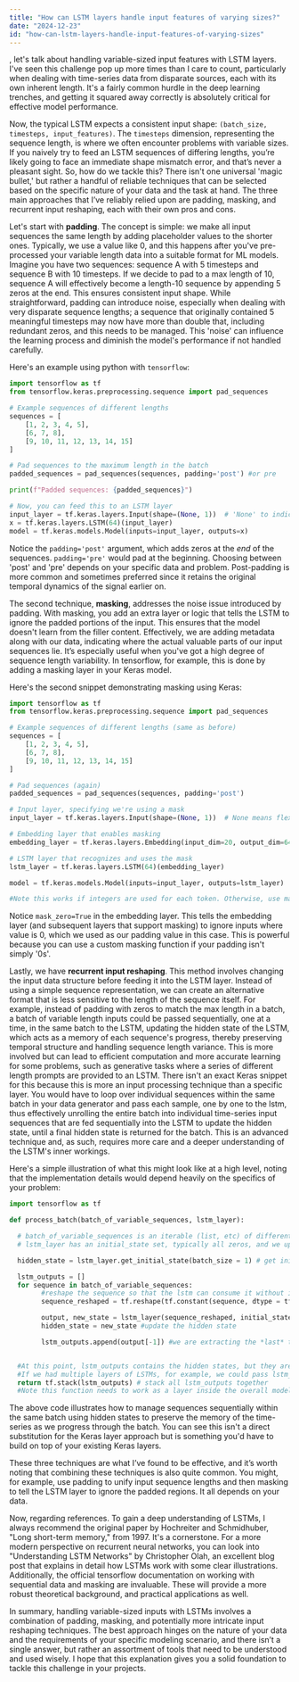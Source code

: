 ```yaml
---
title: "How can LSTM layers handle input features of varying sizes?"
date: "2024-12-23"
id: "how-can-lstm-layers-handle-input-features-of-varying-sizes"
---
```


, let's talk about handling variable-sized input features with LSTM layers. I've seen this challenge pop up more times than I care to count, particularly when dealing with time-series data from disparate sources, each with its own inherent length. It's a fairly common hurdle in the deep learning trenches, and getting it squared away correctly is absolutely critical for effective model performance.

Now, the typical LSTM expects a consistent input shape: `(batch_size, timesteps, input_features)`. The `timesteps` dimension, representing the sequence length, is where we often encounter problems with variable sizes. If you naively try to feed an LSTM sequences of differing lengths, you’re likely going to face an immediate shape mismatch error, and that’s never a pleasant sight. So, how do we tackle this? There isn't one universal 'magic bullet,' but rather a handful of reliable techniques that can be selected based on the specific nature of your data and the task at hand. The three main approaches that I’ve reliably relied upon are padding, masking, and recurrent input reshaping, each with their own pros and cons.

Let's start with **padding**. The concept is simple: we make all input sequences the same length by adding placeholder values to the shorter ones. Typically, we use a value like 0, and this happens after you've pre-processed your variable length data into a suitable format for ML models. Imagine you have two sequences: sequence A with 5 timesteps and sequence B with 10 timesteps. If we decide to pad to a max length of 10, sequence A will effectively become a length-10 sequence by appending 5 zeros at the end. This ensures consistent input shape. While straightforward, padding can introduce noise, especially when dealing with very disparate sequence lengths; a sequence that originally contained 5 meaningful timesteps may now have more than double that, including redundant zeros, and this needs to be managed. This 'noise' can influence the learning process and diminish the model's performance if not handled carefully.

Here's an example using python with `tensorflow`:

```python
import tensorflow as tf
from tensorflow.keras.preprocessing.sequence import pad_sequences

# Example sequences of different lengths
sequences = [
    [1, 2, 3, 4, 5],
    [6, 7, 8],
    [9, 10, 11, 12, 13, 14, 15]
]

# Pad sequences to the maximum length in the batch
padded_sequences = pad_sequences(sequences, padding='post') #or pre

print(f"Padded sequences: {padded_sequences}")

# Now, you can feed this to an LSTM layer
input_layer = tf.keras.layers.Input(shape=(None, 1))  # 'None' to indicate the time dimension will be filled by shape
x = tf.keras.layers.LSTM(64)(input_layer)
model = tf.keras.models.Model(inputs=input_layer, outputs=x)
```

Notice the `padding='post'` argument, which adds zeros at the *end* of the sequences. `padding='pre'` would pad at the beginning. Choosing between 'post' and 'pre' depends on your specific data and problem. Post-padding is more common and sometimes preferred since it retains the original temporal dynamics of the signal earlier on.

The second technique, **masking**, addresses the noise issue introduced by padding. With masking, you add an extra layer or logic that tells the LSTM to ignore the padded portions of the input. This ensures that the model doesn't learn from the filler content. Effectively, we are adding metadata along with our data, indicating where the actual valuable parts of our input sequences lie. It’s especially useful when you've got a high degree of sequence length variability. In tensorflow, for example, this is done by adding a masking layer in your Keras model.

Here's the second snippet demonstrating masking using Keras:

```python
import tensorflow as tf
from tensorflow.keras.preprocessing.sequence import pad_sequences

# Example sequences of different lengths (same as before)
sequences = [
    [1, 2, 3, 4, 5],
    [6, 7, 8],
    [9, 10, 11, 12, 13, 14, 15]
]

# Pad sequences (again)
padded_sequences = pad_sequences(sequences, padding='post')

# Input layer, specifying we're using a mask
input_layer = tf.keras.layers.Input(shape=(None, 1))  # None means flexible sequence length

# Embedding layer that enables masking
embedding_layer = tf.keras.layers.Embedding(input_dim=20, output_dim=64, mask_zero=True)(input_layer)  #assuming 20 is the max index value found inside each vector

# LSTM layer that recognizes and uses the mask
lstm_layer = tf.keras.layers.LSTM(64)(embedding_layer)

model = tf.keras.models.Model(inputs=input_layer, outputs=lstm_layer)

#Note this works if integers are used for each token. Otherwise, use masking with your actual embedding layer (not shown here)
```

Notice `mask_zero=True` in the embedding layer. This tells the embedding layer (and subsequent layers that support masking) to ignore inputs where value is 0, which we used as our padding value in this case. This is powerful because you can use a custom masking function if your padding isn't simply '0s'.

Lastly, we have **recurrent input reshaping**. This method involves changing the input data structure before feeding it into the LSTM layer. Instead of using a simple sequence representation, we can create an alternative format that is less sensitive to the length of the sequence itself. For example, instead of padding with zeros to match the max length in a batch, a batch of variable length inputs could be passed sequentially, one at a time, in the same batch to the LSTM, updating the hidden state of the LSTM, which acts as a memory of each sequence's progress, thereby preserving temporal structure and handling sequence length variance. This is more involved but can lead to efficient computation and more accurate learning for some problems, such as generative tasks where a series of different length prompts are provided to an LSTM. There isn't an exact Keras snippet for this because this is more an input processing technique than a specific layer. You would have to loop over individual sequences within the same batch in your data generator and pass each sample, one by one to the lstm, thus effectively unrolling the entire batch into individual time-series input sequences that are fed sequentially into the LSTM to update the hidden state, until a final hidden state is returned for the batch. This is an advanced technique and, as such, requires more care and a deeper understanding of the LSTM's inner workings.

Here's a simple illustration of what this might look like at a high level, noting that the implementation details would depend heavily on the specifics of your problem:

```python
import tensorflow as tf

def process_batch(batch_of_variable_sequences, lstm_layer):

  # batch_of_variable_sequences is an iterable (list, etc) of different-length sequences
  # lstm_layer has an initial_state set, typically all zeros, and we update this as we go through each sequence in the batch

  hidden_state = lstm_layer.get_initial_state(batch_size = 1) # get initial states in the shape we'd expect for one sequence in the batch

  lstm_outputs = []
  for sequence in batch_of_variable_sequences:
        #reshape the sequence so that the lstm can consume it without issues
        sequence_reshaped = tf.reshape(tf.constant(sequence, dtype = tf.float32), (len(sequence),1,1))

        output, new_state = lstm_layer(sequence_reshaped, initial_state=hidden_state)
        hidden_state = new_state #update the hidden state

        lstm_outputs.append(output[-1]) #we are extracting the *last* time step from each output sequence, but there are other valid ways to do this


  #At this point, lstm_outputs contains the hidden states, but they are *outputs*, so can be treated as input for the next layer in our model
  #If we had multiple layers of LSTMs, for example, we could pass lstm_outputs as input to the next LSTM layer
  return tf.stack(lstm_outputs) # stack all lstm_outputs together
  #Note this function needs to work as a layer inside the overall model (omitted for brevity)
```

The above code illustrates how to manage sequences sequentially within the same batch using hidden states to preserve the memory of the time-series as we progress through the batch. You can see this isn't a direct substitution for the Keras layer approach but is something you'd have to build on top of your existing Keras layers.

These three techniques are what I’ve found to be effective, and it’s worth noting that combining these techniques is also quite common. You might, for example, use padding to unify input sequence lengths and then masking to tell the LSTM layer to ignore the padded regions. It all depends on your data.

Now, regarding references. To gain a deep understanding of LSTMs, I always recommend the original paper by Hochreiter and Schmidhuber, "Long short-term memory," from 1997. It's a cornerstone. For a more modern perspective on recurrent neural networks, you can look into "Understanding LSTM Networks" by Christopher Olah, an excellent blog post that explains in detail how LSTMs work with some clear illustrations. Additionally, the official tensorflow documentation on working with sequential data and masking are invaluable. These will provide a more robust theoretical background, and practical applications as well.

In summary, handling variable-sized inputs with LSTMs involves a combination of padding, masking, and potentially more intricate input reshaping techniques. The best approach hinges on the nature of your data and the requirements of your specific modeling scenario, and there isn’t a single answer, but rather an assortment of tools that need to be understood and used wisely. I hope that this explanation gives you a solid foundation to tackle this challenge in your projects.
